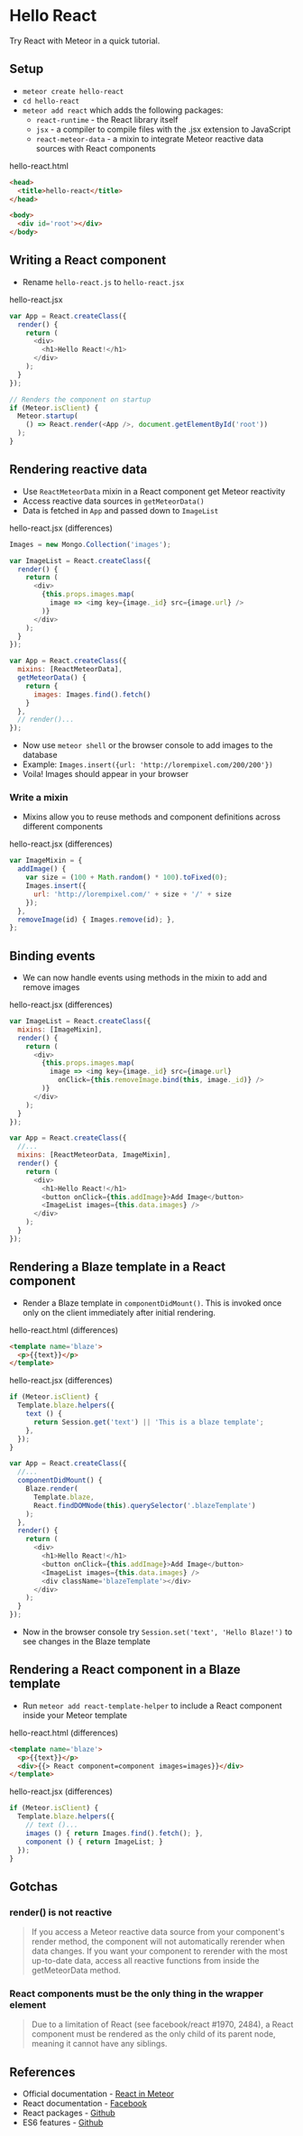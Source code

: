 # Hello React

Try React with Meteor in a quick tutorial.

## Setup

- `meteor create hello-react`
- `cd hello-react`
- `meteor add react` which adds the following packages:
  - `react-runtime` - the React library itself
  - `jsx` - a compiler to compile files with the .jsx extension to JavaScript
  - `react-meteor-data` - a mixin to integrate Meteor reactive data sources
    with React components

hello-react.html
```html
<head>
  <title>hello-react</title>
</head>

<body>
  <div id='root'></div>
</body>
```

## Writing a React component

- Rename `hello-react.js` to `hello-react.jsx`

hello-react.jsx
```javascript
var App = React.createClass({
  render() {
    return (
      <div>
        <h1>Hello React!</h1>
      </div>
    );
  }
});

// Renders the component on startup
if (Meteor.isClient) {
  Meteor.startup(
    () => React.render(<App />, document.getElementById('root'))
  );
}
```

## Rendering reactive data

- Use `ReactMeteorData` mixin in a React component get Meteor reactivity
- Access reactive data sources in `getMeteorData()`
- Data is fetched in `App` and passed down to `ImageList`

hello-react.jsx (differences)
```javascript
Images = new Mongo.Collection('images');

var ImageList = React.createClass({
  render() {
    return (
      <div>
        {this.props.images.map(
          image => <img key={image._id} src={image.url} />
        )}
      </div>
    );
  }
});

var App = React.createClass({
  mixins: [ReactMeteorData],
  getMeteorData() {
    return {
      images: Images.find().fetch()
    }
  },
  // render()...
});
```

- Now use `meteor shell` or the browser console to add images to the database
- Example: `Images.insert({url: 'http://lorempixel.com/200/200'})`
- Voila! Images should appear in your browser

### Write a mixin

- Mixins allow you to reuse methods and component definitions across different
  components

hello-react.jsx (differences)
```javascript
var ImageMixin = {
  addImage() {
    var size = (100 + Math.random() * 100).toFixed(0);
    Images.insert({
      url: 'http://lorempixel.com/' + size + '/' + size
    });
  },
  removeImage(id) { Images.remove(id); },
};
```

## Binding events

- We can now handle events using methods in the mixin to add and remove images

hello-react.jsx (differences)
```javascript
var ImageList = React.createClass({
  mixins: [ImageMixin],
  render() {
    return (
      <div>
        {this.props.images.map(
          image => <img key={image._id} src={image.url}
            onClick={this.removeImage.bind(this, image._id)} />
        )}
      </div>
    );
  }
});

var App = React.createClass({
  //...
  mixins: [ReactMeteorData, ImageMixin],
  render() {
    return (
      <div>
        <h1>Hello React!</h1>
        <button onClick={this.addImage}>Add Image</button>
        <ImageList images={this.data.images} />
      </div>
    );
  }
});
```

## Rendering a Blaze template in a React component

- Render a Blaze template in `componentDidMount()`. This is invoked once only
  on the client immediately after initial rendering.

hello-react.html (differences)
```html
<template name='blaze'>
  <p>{{text}}</p>
</template>
```

hello-react.jsx (differences)
```javascript
if (Meteor.isClient) {
  Template.blaze.helpers({
    text () {
      return Session.get('text') || 'This is a blaze template';
    },
  });
}

var App = React.createClass({
  //...
  componentDidMount() {
    Blaze.render(
      Template.blaze,
      React.findDOMNode(this).querySelector('.blazeTemplate')
    );
  },
  render() {
    return (
      <div>
        <h1>Hello React!</h1>
        <button onClick={this.addImage}>Add Image</button>
        <ImageList images={this.data.images} />
        <div className='blazeTemplate'></div>
      </div>
    );
  }
});
```

- Now in the browser console try `Session.set('text', 'Hello Blaze!')` to see
  changes in the Blaze template

## Rendering a React component in a Blaze template

- Run `meteor add react-template-helper` to include a React component inside
  your Meteor template

hello-react.html (differences)
```html
<template name='blaze'>
  <p>{{text}}</p>
  <div>{{> React component=component images=images}}</div>
</template>
```

hello-react.jsx (differences)
```javascript
if (Meteor.isClient) {
  Template.blaze.helpers({
    // text ()...
    images () { return Images.find().fetch(); },
    component () { return ImageList; }
  });
}
```

## Gotchas

### render() is not reactive

> If you access a Meteor reactive data source from your component's render
> method, the component will not automatically rerender when data changes. If
> you want your component to rerender with the most up-to-date data, access all
> reactive functions from inside the getMeteorData method.

### React components must be the only thing in the wrapper element

> Due to a limitation of React (see facebook/react #1970, 2484), a React
> component must be rendered as the only child of its parent node, meaning it
> cannot have any siblings.

## References
- Official documentation - [React in Meteor](http://react-in-meteor.readthedocs.org/en/latest/)
- React documentation - [Facebook](https://facebook.github.io/react/docs/getting-started.html)
- React packages - [Github](https://github.com/meteor/react-packages)
- ES6 features - [Github](https://github.com/lukehoban/es6features)
